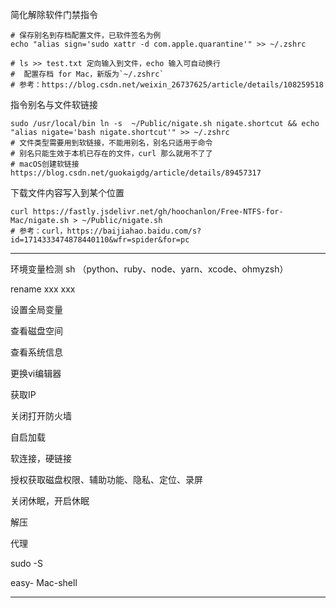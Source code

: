 
简化解除软件门禁指令

```
# 保存别名到存档配置文件，已软件签名为例
echo "alias sign='sudo xattr -d com.apple.quarantine'" >> ~/.zshrc

# ls >> test.txt 定向输入到文件，echo 输入可自动换行
#  配置存档 for Mac，新版为`~/.zshrc`
# 参考：https://blog.csdn.net/weixin_26737625/article/details/108259518
```


指令别名与文件软链接

```
sudo /usr/local/bin ln -s  ~/Public/nigate.sh nigate.shortcut && echo "alias nigate='bash nigate.shortcut'" >> ~/.zshrc
# 文件类型需要用到软链接，不能用别名，别名只适用于命令
# 别名只能生效于本机已存在的文件，curl 那么就用不了了
# macOS创建软链接 https://blog.csdn.net/guokaigdg/article/details/89457317
```


下载文件内容写入到某个位置

```
curl https://fastly.jsdelivr.net/gh/hoochanlon/Free-NTFS-for-Mac/nigate.sh > ~/Public/nigate.sh
# 参考：curl，https://baijiahao.baidu.com/s?id=1714333474878440110&wfr=spider&for=pc
```


---

环境变量检测 sh
（python、ruby、node、yarn、xcode、ohmyzsh）

rename xxx xxx

设置全局变量

查看磁盘空间

查看系统信息

更换vi编辑器

获取IP

关闭打开防火墙

自启加载

软连接，硬链接

授权获取磁盘权限、辅助功能、隐私、定位、录屏

关闭休眠，开启休眠

解压

代理

sudo -S

easy- Mac-shell


----
